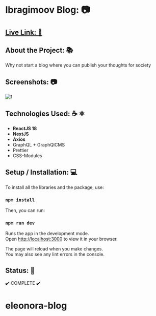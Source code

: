 # Ibragimoov Blog: 📷

## [Live Link: 🔗](http://ibragimoov-blog.vercel.app/)

## About the Project: 📚
Why not start a blog where you can publish your thoughts for society

## Screenshots: 📷
![1](https://i.imgupx.com/ziTRmaMv/screenshot_app.png)

## Technologies Used: ☕️ ⚛️
- **ReactJS 18**
- **NextJS**
- **Axios**
- GraphQL + GraphQlCMS
- Prettier
- CSS-Modules

## Setup / Installation: 💻
To install all the libraries and the package, use:

### `npm install`

Then, you can run:

### `npm run dev`

Runs the app in the development mode.\
Open [http://localhost:3000](http://localhost:3000) to view it in your browser.

The page will reload when you make changes.\
You may also see any lint errors in the console.

## Status: 📶
✔️ COMPLETE ✔️
# eleonora-blog
